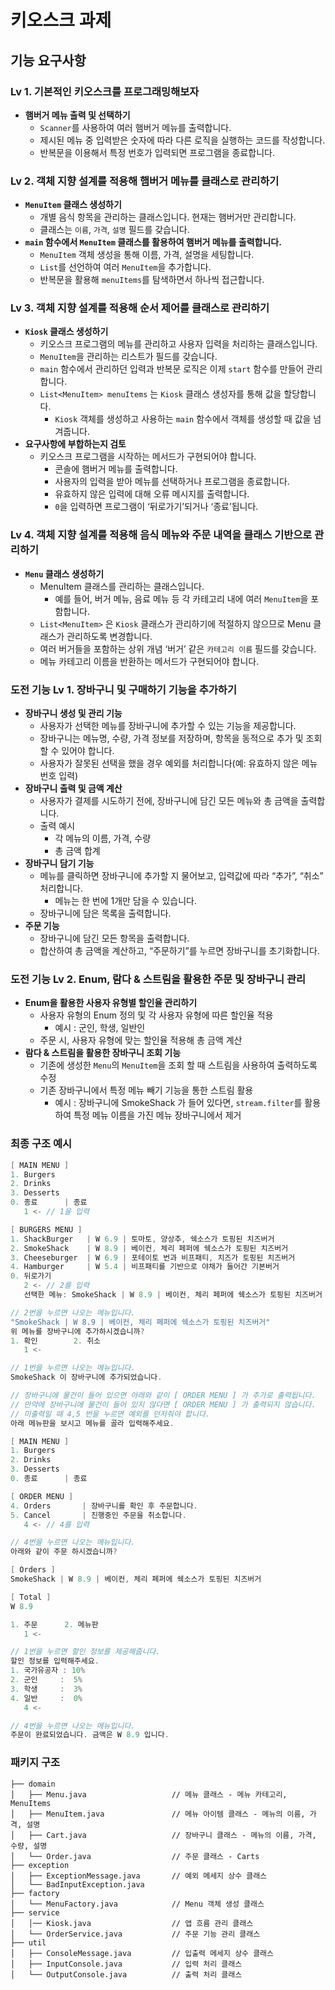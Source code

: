 # 키오스크 과제

## 기능 요구사항

### Lv 1. 기본적인 키오스크를 프로그래밍해보자

- **햄버거 메뉴 출력 및 선택하기**
    - `Scanner`를 사용하여 여러 햄버거 메뉴를 출력합니다.
    - 제시된 메뉴 중 입력받은 숫자에 따라 다른 로직을 실행하는 코드를 작성합니다.
    - 반복문을 이용해서 특정 번호가 입력되면 프로그램을 종료합니다.

### Lv 2. 객체 지향 설계를 적용해 햄버거 메뉴를 클래스로 관리하기

- **`MenuItem` 클래스 생성하기**
    - 개별 음식 항목을 관리하는 클래스입니다. 현재는 햄버거만 관리합니다.
    - 클래스는 `이름`, `가격`, `설명` 필드를 갖습니다.
- **`main` 함수에서 `MenuItem` 클래스를 활용하여 햄버거 메뉴를 출력합니다.**
    - `MenuItem` 객체 생성을 통해 이름, 가격, 설명을 세팅합니다.
    - `List`를 선언하여 여러 `MenuItem`을 추가합니다.
    - 반복문을 활용해 `menuItems`를 탐색하면서 하나씩 접근합니다.

### Lv 3. 객체 지향 설계를 적용해 순서 제어를 클래스로 관리하기

- **`Kiosk` 클래스 생성하기**
    - 키오스크 프로그램의 메뉴를 관리하고 사용자 입력을 처리하는 클래스입니다.
    - `MenuItem`을 관리하는 리스트가 필드를 갖습니다.
    - `main` 함수에서 관리하던 입력과 반복문 로직은 이제 `start` 함수를 만들어 관리합니다.
    - `List<MenuItem> menuItems` 는 `Kiosk` 클래스 생성자를 통해 값을 할당합니다.
        - `Kiosk` 객체를 생성하고 사용하는 `main` 함수에서 객체를 생성할 때 값을 넘겨줍니다.
- **요구사항에 부합하는지 검토**
    - 키오스크 프로그램을 시작하는 메서드가 구현되어야 합니다.
        - 콘솔에 햄버거 메뉴를 출력합니다.
        - 사용자의 입력을 받아 메뉴를 선택하거나 프로그램을 종료합니다.
        - 유효하지 않은 입력에 대해 오류 메시지를 출력합니다.
        - `0`을 입력하면 프로그램이 ‘뒤로가기’되거나 ‘종료’됩니다.

### Lv 4. 객체 지향 설계를 적용해 음식 메뉴와 주문 내역을 클래스 기반으로 관리하기

- **`Menu` 클래스 생성하기**
    - MenuItem 클래스를 관리하는 클래스입니다.
        - 예를 들어, 버거 메뉴, 음료 메뉴 등 각 카테고리 내에 여러 `MenuItem`을 포함합니다.
    - `List<MenuItem>` 은 `Kiosk` 클래스가 관리하기에 적절하지 않으므로 Menu 클래스가 관리하도록 변경합니다.
    - 여러 버거들을 포함하는 상위 개념 ‘버거’ 같은 `카테고리 이름` 필드를 갖습니다.
    - 메뉴 카테고리 이름을 반환하는 메서드가 구현되어야 합니다.

### 도전 기능 Lv 1. 장바구니 및 구매하기 기능을 추가하기

- **장바구니 생성 및 관리 기능**
    - 사용자가 선택한 메뉴를 장바구니에 추가할 수 있는 기능을 제공합니다.
    - 장바구니는 메뉴명, 수량, 가격 정보를 저장하며, 항목을 동적으로 추가 및 조회할 수 있어야 합니다.
    - 사용자가 잘못된 선택을 했을 경우 예외를 처리합니다(예: 유효하지 않은 메뉴 번호 입력)
- **장바구니 출력 및 금액 계산**
    - 사용자가 결제를 시도하기 전에, 장바구니에 담긴 모든 메뉴와 총 금액을 출력합니다.
    - 출력 예시
        - 각 메뉴의 이름, 가격, 수량
        - 총 금액 합계
- **장바구니 담기 기능**
    - 메뉴를 클릭하면 장바구니에 추가할 지 물어보고, 입력값에 따라 “추가”, “취소” 처리합니다.
        - 메뉴는 한 번에 1개만 담을 수 있습니다.
    - 장바구니에 담은 목록을 출력합니다.
- **주문 기능**
    - 장바구니에 담긴 모든 항목을 출력합니다.
    - 합산하여 총 금액을 계산하고, “주문하기”를 누르면 장바구니를 초기화합니다.

### 도전 기능 Lv 2. Enum, 람다 & 스트림을 활용한 주문 및 장바구니 관리

- **Enum을 활용한 사용자 유형별 할인율 관리하기**
    - 사용자 유형의 Enum 정의 및 각 사용자 유형에 따른 할인율 적용
        - 예시 : 군인, 학생, 일반인
    - 주문 시, 사용자 유형에 맞는 할인율 적용해 총 금액 계산
- **람다 & 스트림을 활용한 장바구니 조회 기능**
    - 기존에 생성한 `Menu`의 `MenuItem`을 조회 할 때 스트림을 사용하여 출력하도록 수정
    - 기존 장바구니에서 특정 메뉴 빼기 기능을 통한 스트림 활용
        - 예시 : 장바구니에 SmokeShack 가 들어 있다면, `stream.filter`를 활용하여 특정 메뉴 이름을 가진 메뉴 장바구니에서 제거

### 최종 구조 예시

``` java
[ MAIN MENU ]
1. Burgers
2. Drinks
3. Desserts
0. 종료      | 종료
   1 <- // 1을 입력

[ BURGERS MENU ]
1. ShackBurger   | W 6.9 | 토마토, 양상추, 쉑소스가 토핑된 치즈버거
2. SmokeShack    | W 8.9 | 베이컨, 체리 페퍼에 쉑소스가 토핑된 치즈버거
3. Cheeseburger  | W 6.9 | 포테이토 번과 비프패티, 치즈가 토핑된 치즈버거
4. Hamburger     | W 5.4 | 비프패티를 기반으로 야채가 들어간 기본버거
0. 뒤로가기
   2 <- // 2를 입력
   선택한 메뉴: SmokeShack | W 8.9 | 베이컨, 체리 페퍼에 쉑소스가 토핑된 치즈버거

// 2번을 누르면 나오는 메뉴입니다.
"SmokeShack | W 8.9 | 베이컨, 체리 페퍼에 쉑소스가 토핑된 치즈버거"
위 메뉴를 장바구니에 추가하시겠습니까?
1. 확인        2. 취소
   1 <-

// 1번을 누르면 나오는 메뉴입니다.
SmokeShack 이 장바구니에 추가되었습니다.

// 장바구니에 물건이 들어 있으면 아래와 같이 [ ORDER MENU ] 가 추가로 출력됩니다.
// 만약에 장바구니에 물건이 들어 있지 않다면 [ ORDER MENU ] 가 출력되지 않습니다.
// 미출력일 때 4,5 번을 누르면 예외를 던저줘야 합니다.
아래 메뉴판을 보시고 메뉴를 골라 입력해주세요.

[ MAIN MENU ]
1. Burgers
2. Drinks
3. Desserts
0. 종료      | 종료

[ ORDER MENU ]
4. Orders       | 장바구니를 확인 후 주문합니다.
5. Cancel       | 진행중인 주문을 취소합니다.
   4 <- // 4를 입력

// 4번을 누르면 나오는 메뉴입니다.
아래와 같이 주문 하시겠습니까?

[ Orders ]
SmokeShack | W 8.9 | 베이컨, 체리 페퍼에 쉑소스가 토핑된 치즈버거

[ Total ]
W 8.9

1. 주문      2. 메뉴판
   1 <-

// 1번을 누르면 할인 정보를 제공해줍니다.
할인 정보를 입력해주세요.
1. 국가유공자 : 10%
2. 군인     :  5%
3. 학생     :  3%
4. 일반     :  0%
   4 <-

// 4번을 누르면 나오는 메뉴입니다.
주문이 완료되었습니다. 금액은 W 8.9 입니다.
```

### 패키지 구조

```
├── domain         
│   ├── Menu.java                   // 메뉴 클래스 - 메뉴 카테고리, MenuItems
│   ├── MenuItem.java               // 메뉴 아이템 클래스 - 메뉴의 이름, 가격, 설명
│   ├── Cart.java                   // 장바구니 클래스 - 메뉴의 이름, 가격, 수량, 설명
│   └── Order.java                  // 주문 클래스 - Carts
├── exception      
│   ├── ExceptionMessage.java       // 예외 메세지 상수 클래스
│   └── BadInputException.java      
├── factory        
│   └── MenuFactory.java            // Menu 객체 생성 클래스
├── service        
│   │── Kiosk.java                  // 앱 흐름 관리 클래스
│   └── OrderService.java           // 주문 기능 관리 클래스
├── util           
│   ├── ConsoleMessage.java         // 입출력 메세지 상수 클래스
│   ├── InputConsole.java           // 입력 처리 클래스
│   └── OutputConsole.java          // 출력 처리 클래스
```